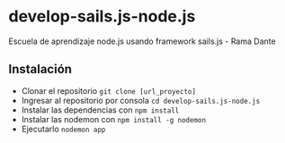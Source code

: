 # develop-sails.js-node.js
Escuela de aprendizaje node.js usando framework sails.js -
Rama Dante
## Instalación
* Clonar el repositorio ```git clone [url_proyecto]```
* Ingresar al repositorio por consola ```cd develop-sails.js-node.js```
* Instalar las dependencias  con ```npm install```
* Instalar las nodemon  con ```npm install -g nodemon```
* Ejecutarlo ```nodemon app```
